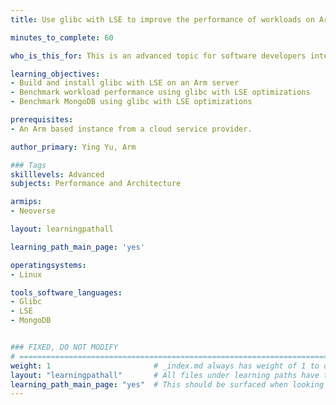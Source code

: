 ```yaml
---
title: Use glibc with LSE to improve the performance of workloads on Arm servers

minutes_to_complete: 60

who_is_this_for: This is an advanced topic for software developers interested in learning how to improve the performance of their workloads on Arm servers.

learning_objectives:
- Build and install glibc with LSE on an Arm server
- Benchmark workload performance using glibc with LSE optimizations
- Benchmark MongoDB using glibc with LSE optimizations

prerequisites:
- An Arm based instance from a cloud service provider.

author_primary: Ying Yu, Arm

### Tags
skilllevels: Advanced
subjects: Performance and Architecture

armips:
- Neoverse

layout: learningpathall

learning_path_main_page: 'yes'

operatingsystems:
- Linux

tools_software_languages:
- Glibc
- LSE
- MongoDB


### FIXED, DO NOT MODIFY
# ================================================================================
weight: 1                       # _index.md always has weight of 1 to order correctly
layout: "learningpathall"       # All files under learning paths have this same wrapper
learning_path_main_page: "yes"  # This should be surfaced when looking for related content. Only set for _index.md of learning path content.
---
```

